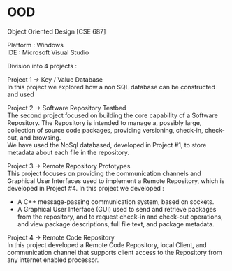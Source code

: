 # OOD
Object Oriented Design [CSE 687]

Platform : Windows  
IDE : Microsoft Visual Studio

Division into 4 projects :  

Project 1 -> Key / Value Database  
In this project we explored how a non SQL database can be constructed and used  

Project 2 -> Software Repository Testbed  
The second project focused on building the core capability of a Software Repository. The Repository is intended to manage a, possibly large, collection of source code packages, providing versioning, check-in, check-out, and browsing.  
We have used the NoSql databased, developed in Project #1, to store metadata about each file in the repository.  

Project 3 -> Remote Repository Prototypes  
This project focuses on providing the communication channels and Graphical User Interfaces used to implement a Remote Repository, which is developed in Project #4. 
In this project we developed :  
- A C++ message-passing communication system, based on sockets. 
- A Graphical User Interface (GUI) used to send and retrieve packages from the repository, and to request check-in and check-out operations, and view package descriptions, full file text, and package metadata.  

Project 4 -> Remote Code Repository  
In this project developed a Remote Code Repository, local Client, and communication channel that supports client access to the Repository from any internet enabled processor.

